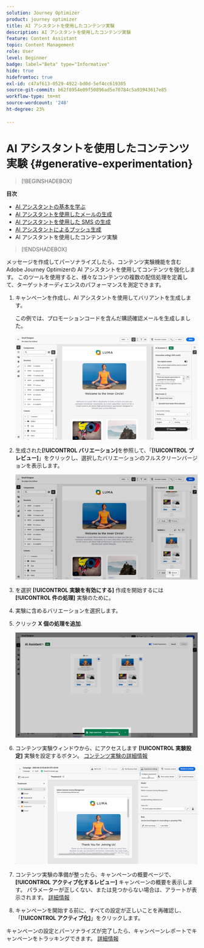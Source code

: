 ```yaml
---
solution: Journey Optimizer
product: journey optimizer
title: AI アシスタントを使用したコンテンツ実験
description: AI アシスタントを使用したコンテンツ実験
feature: Content Assistant
topic: Content Management
role: User
level: Beginner
badge: label="Beta" type="Informative"
hide: true
hidefromtoc: true
exl-id: c47af613-0529-4922-bd0d-5ef4cc619305
source-git-commit: b62f8954e09f50896ad5e70784c5a93943617e85
workflow-type: tm+mt
source-wordcount: '248'
ht-degree: 23%

---
```


# AI アシスタントを使用したコンテンツ実験 {#generative-experimentation}

>[!BEGINSHADEBOX]

**目次**

* [AI アシスタントの基本を学ぶ](gs-generative.md)
* [AI アシスタントを使用したメールの生成](generative-email.md)
* [AI アシスタントを使用した SMS の生成](generative-sms.md)
* [AI アシスタントによるプッシュ生成](generative-push.md)
* AI アシスタントを使用したコンテンツ実験

>[!ENDSHADEBOX]

メッセージを作成してパーソナライズしたら、コンテンツ実験機能を含むAdobe Journey Optimizerの AI アシスタントを使用してコンテンツを強化します。 このツールを使用すると、様々なコンテンツの複数の配信処理を定義して、ターゲットオーディエンスのパフォーマンスを測定できます。

1. キャンペーンを作成し、AI アシスタントを使用してバリアントを生成します。

   この例では、プロモーションコードを含んだ購読確認メールを生成しました。

   ![](assets/experiment-genai-1.png)

1. 生成された&#x200B;**[!UICONTROL バリエーション]**&#x200B;を参照して、「**[!UICONTROL プレビュー]**」をクリックし、選択したバリエーションのフルスクリーンバージョンを表示します。

   ![](assets/experiment-genai-2.png)

1. を選択 **[!UICONTROL 実験を有効にする]** 作成を開始するには **[!UICONTROL 件の処理]** 実験のために。

1. 実験に含めるバリエーションを選択します。

1. クリック **X 個の処理を追加**.

   ![](assets/experiment-genai-3.png)

1. コンテンツ実験ウィンドウから、にアクセスします **[!UICONTROL 実験設定]** 実験を設定するボタン。 [コンテンツ実験の詳細情報](../campaigns/content-experiment.md)

   ![](assets/experiment-genai-4.png)

1. コンテンツ実験の準備が整ったら、キャンペーンの概要ページで、 **[!UICONTROL アクティブ化するレビュー]** キャンペーンの概要を表示します。 パラメーターが正しくない、または見つからない場合は、アラートが表示されます。 [詳細情報](../campaigns/content-experiment.md#treatment-experiment)

1. キャンペーンを開始する前に、すべての設定が正しいことを再確認し、「**[!UICONTROL アクティブ化]**」をクリックします。

キャンペーンの設定とパーソナライズが完了したら、キャンペーンレポートでキャンペーンをトラッキングできます。 [詳細情報](../reports/campaign-global-report.md)
